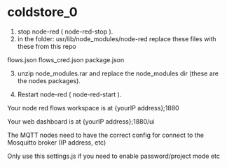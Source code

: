 coldstore_0
===========

1) stop  node-red  (  node-red-stop  ).
2) in the folder:  usr/lib/node_modules/node-red
replace these files with these from this repo

flows.json
flows_cred.json
package.json

3) unzip node_modules.rar and replace the node_modules dir  (these are the nodes packages).

4) Restart node-red (  node-red-start  ).


Your node red flows workspace is at {yourIP address};1880

Your web dashboard is at {yourIP address};1880/ui

The MQTT nodes need to have the correct config for connect to the Mosquitto broker (IP address, etc)


Only use this settings.js if you need to enable password/project mode etc





